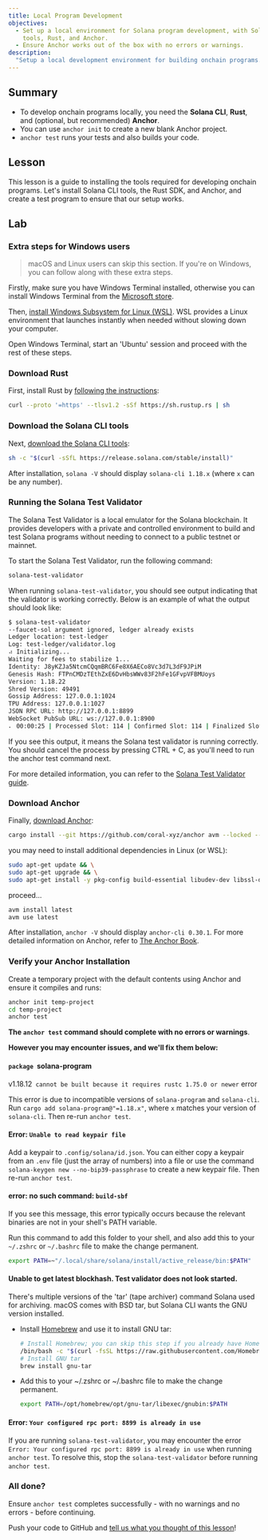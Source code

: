 ```yaml
---
title: Local Program Development
objectives:
  - Set up a local environment for Solana program development, with Solana CLI
    tools, Rust, and Anchor.
  - Ensure Anchor works out of the box with no errors or warnings.
description:
  "Setup a local development environment for building onchain programs."
---
```


## Summary

- To develop onchain programs locally, you need the **Solana CLI**, **Rust**,
  and (optional, but recommended) **Anchor**.
- You can use `anchor init` to create a new blank Anchor project.
- `anchor test` runs your tests and also builds your code.

## Lesson

This lesson is a guide to installing the tools required for developing onchain
programs. Let's install Solana CLI tools, the Rust SDK, and Anchor, and create a
test program to ensure that our setup works.

## Lab

### Extra steps for Windows users

> macOS and Linux users can skip this section. If you're on Windows, you can
> follow along with these extra steps.

Firstly, make sure you have Windows Terminal installed, otherwise you can
install Windows Terminal from the
[Microsoft store](https://apps.microsoft.com/detail/9N0DX20HK701).

Then,
[install Windows Subsystem for Linux (WSL)](https://learn.microsoft.com/en-us/windows/wsl/install).
WSL provides a Linux environment that launches instantly when needed without
slowing down your computer.

Open Windows Terminal, start an 'Ubuntu' session and proceed with the rest of
these steps.

### Download Rust

First, install Rust by
[following the instructions](https://www.rust-lang.org/tools/install):

```bash
curl --proto '=https' --tlsv1.2 -sSf https://sh.rustup.rs | sh
```

### Download the Solana CLI tools

Next,
[download the Solana CLI tools](/docs/intro/installation.md#install-the-solana-cli):

```bash
sh -c "$(curl -sSfL https://release.solana.com/stable/install)"
```

After installation, `solana -V` should display `solana-cli 1.18.x` (where `x`
can be any number).

### Running the Solana Test Validator

The Solana Test Validator is a local emulator for the Solana blockchain. It
provides developers with a private and controlled environment to build and test
Solana programs without needing to connect to a public testnet or mainnet.

To start the Solana Test Validator, run the following command:

```bash
solana-test-validator
```

When running `solana-test-validator`, you should see output indicating that the
validator is working correctly. Below is an example of what the output should
look like:

```bash
$ solana-test-validator
--faucet-sol argument ignored, ledger already exists
Ledger location: test-ledger
Log: test-ledger/validator.log
⠴ Initializing...
Waiting for fees to stabilize 1...
Identity: J8yKZJa5NtcmCQqmBRC6Fe8X6AECo8Vc3d7L3dF9JPiM
Genesis Hash: FTPnCMDzTEthZxE6DvHbsWWv83F2hFe1GFvpVFBMUoys
Version: 1.18.22
Shred Version: 49491
Gossip Address: 127.0.0.1:1024
TPU Address: 127.0.0.1:1027
JSON RPC URL: http://127.0.0.1:8899
WebSocket PubSub URL: ws://127.0.0.1:8900
⠄ 00:00:25 | Processed Slot: 114 | Confirmed Slot: 114 | Finalized Slot: 82 | Full Snapshot Slot: - | Incremental Snapshot Slot: - | Transactions: 111 | ◎499.999445000
```

If you see this output, it means the Solana test validator is running correctly.
You should cancel the process by pressing CTRL + C, as you'll need to run the
anchor test command next.

For more detailed information, you can refer to the
[Solana Test Validator guide](https://solana.com/developers/guides/getstarted/solana-test-validator).

### Download Anchor

Finally, [download Anchor](https://www.anchor-lang.com/docs/installation):

```bash
cargo install --git https://github.com/coral-xyz/anchor avm --locked --force
```

you may need to install additional dependencies in Linux (or WSL):

```bash
sudo apt-get update && \
sudo apt-get upgrade && \
sudo apt-get install -y pkg-config build-essential libudev-dev libssl-dev
```

proceed...

```bash
avm install latest
avm use latest
```

After installation, `anchor -V` should display `anchor-cli 0.30.1`. For more
detailed information on Anchor, refer to
[The Anchor Book](https://book.anchor-lang.com).

### Verify your Anchor Installation

Create a temporary project with the default contents using Anchor and ensure it
compiles and runs:

```bash
anchor init temp-project
cd temp-project
anchor test
```

**The `anchor test` command should complete with no errors or warnings**.

**However you may encounter issues, and we'll fix them below:**

#### `package `solana-program

v1.18.12` cannot be built because it requires rustc 1.75.0 or newer` error

This error is due to incompatible versions of `solana-program` and `solana-cli`.
Run `cargo add solana-program@"=1.18.x"`, where `x` matches your version of
`solana-cli`. Then re-run `anchor test`.

#### Error: `Unable to read keypair file`

Add a keypair to `.config/solana/id.json`. You can either copy a keypair from an
`.env` file (just the array of numbers) into a file or use the command
`solana-keygen new --no-bip39-passphrase` to create a new keypair file. Then
re-run `anchor test`.

#### error: no such command: `build-sbf`

If you see this message, this error typically occurs because the relevant
binaries are not in your shell's PATH variable.

Run this command to add this folder to your shell, and also add this to your
`~/.zshrc` or `~/.bashrc` file to make the change permanent.

```bash
export PATH=~"/.local/share/solana/install/active_release/bin:$PATH"
```

#### Unable to get latest blockhash. Test validator does not look started.

There's multiple versions of the 'tar' (tape archiver) command Solana used for
archiving. macOS comes with BSD tar, but Solana CLI wants the GNU version
installed.

- Install [Homebrew](https://brew.sh/) and use it to install GNU tar:

  ```bash
  # Install Homebrew; you can skip this step if you already have Homebrew installed
  /bin/bash -c "$(curl -fsSL https://raw.githubusercontent.com/Homebrew/install/HEAD/install.sh)"
  # Install GNU tar
  brew install gnu-tar
  ```

- Add this to your ~/.zshrc or ~/.bashrc file to make the change permanent.

  ```bash
  export PATH=/opt/homebrew/opt/gnu-tar/libexec/gnubin:$PATH
  ```

#### Error: `Your configured rpc port: 8899 is already in use`

If you are running `solana-test-validator`, you may encounter the error
`Error: Your configured rpc port: 8899 is already in use` when running
`anchor test`. To resolve this, stop the `solana-test-validator` before running
`anchor test`.

### All done?

Ensure `anchor test` completes successfully - with no warnings and no errors -
before continuing.

<Callout type="success" title="Completed the lab?">

Push your code to GitHub and
[tell us what you thought of this lesson](https://form.typeform.com/to/IPH0UGz7#answers-lesson=aa0b56d6-02a9-4b36-95c0-a817e2c5b19d)!
</Callout>
